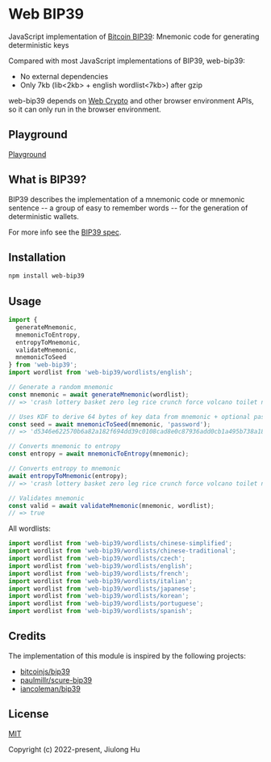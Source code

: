 # Web BIP39

JavaScript implementation of [Bitcoin BIP39](https://github.com/bitcoin/bips/blob/master/bip-0039.mediawiki): Mnemonic code for generating deterministic keys

Compared with most JavaScript implementations of BIP39, web-bip39:

* No external dependencies
* Only 7kb (lib<2kb> + english wordlist<7kb>) after gzip

web-bip39 depends on [Web Crypto](https://developer.mozilla.org/en-US/docs/Web/API/Web_Crypto_API) and other browser environment APIs, so it can only run in the browser environment.

## Playground
[Playground](https://hujiulong.github.io/web-bip39/)

## What is BIP39?
BIP39 describes the implementation of a mnemonic code or mnemonic sentence -- a group of easy to remember words -- for the generation of deterministic wallets.

For more info see the [BIP39 spec](https://github.com/bitcoin/bips/blob/master/bip-0039.mediawiki).

## Installation
```bash
npm install web-bip39
```

## Usage
```js
import {
  generateMnemonic,
  mnemonicToEntropy,
  entropyToMnemonic,
  validateMnemonic,
  mnemonicToSeed
} from 'web-bip39';
import wordlist from 'web-bip39/wordlists/english';

// Generate a random mnemonic
const mnemonic = await generateMnemonic(wordlist);
// => 'crash lottery basket zero leg rice crunch force volcano toilet nasty baby'

// Uses KDF to derive 64 bytes of key data from mnemonic + optional password.
const seed = await mnemonicToSeed(mnemonic, 'password');
// => 'd5346e622570b6a82a182f694dd39c0108cad8e0c87936add0cb1a495b738a1896154100b0f479b3f03c236681076b1ef140ff303c95ddd3286b586f395b2d42'

// Converts mnemonic to entropy
const entropy = await mnemonicToEntropy(mnemonic);

// Converts entropy to mnemonic
await entropyToMnemonic(entropy);
// => 'crash lottery basket zero leg rice crunch force volcano toilet nasty baby'

// Validates mnemonic
const valid = await validateMnemonic(mnemonic, wordlist);
// => true
```

All wordlists:
```js
import wordlist from 'web-bip39/wordlists/chinese-simplified';
import wordlist from 'web-bip39/wordlists/chinese-traditional';
import wordlist from 'web-bip39/wordlists/czech';
import wordlist from 'web-bip39/wordlists/english';
import wordlist from 'web-bip39/wordlists/french';
import wordlist from 'web-bip39/wordlists/italian';
import wordlist from 'web-bip39/wordlists/japanese';
import wordlist from 'web-bip39/wordlists/korean';
import wordlist from 'web-bip39/wordlists/portuguese';
import wordlist from 'web-bip39/wordlists/spanish';
```

## Credits
The implementation of this module is inspired by the following projects:
* [bitcoinjs/bip39](https://github.com/bitcoinjs/bip39)
* [paulmillr/scure-bip39](https://github.com/paulmillr/scure-bip39)
* [iancoleman/bip39](https://github.com/iancoleman/bip39)

## License
[MIT](https://opensource.org/licenses/MIT)

Copyright (c) 2022-present, Jiulong Hu